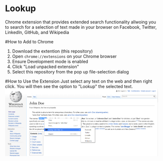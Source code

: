 # Lookup
Chrome extension that provides extended search functionality allwoing you to search for a selection of text made in your browser on Facebook, Twitter, LinkedIn, GitHub, and Wikipedia

#How to Add to Chrome
1. Download the extention (this repository)
2. Open `chrome://extensions` on your Chrome browser
3. Ensure Development mode is enabled
4. Click "Load unpacked extension"
5. Select this repository from the pop up file-selection dialog

#How to Use the Extension
Just select any text on the web and then right click. You will then see the option to "Lookup" the selected text. 
![alt tag](https://raw.githubusercontent.com/nav97/Lookup/master/res/screenshot.png)
